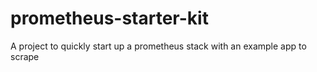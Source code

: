 # prometheus-starter-kit
A project to quickly start up a prometheus stack with an example app to scrape
